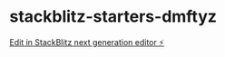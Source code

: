 # stackblitz-starters-dmftyz

[Edit in StackBlitz next generation editor ⚡️](https://stackblitz.com/~/github.com/VedantGiri117/stackblitz-starters-dmftyz)